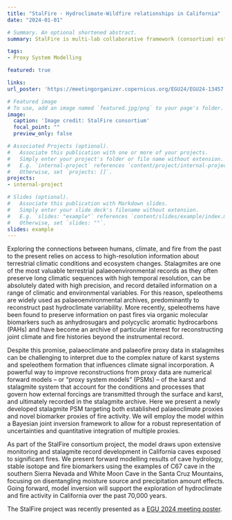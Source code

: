 ```yaml
---
title: "StalFire - Hydroclimate-Wildfire relationships in California"
date: "2024-01-01"

# Summary. An optional shortened abstract.
summary: StalFire is multi-lab collaborative framework (consortium) established to facilitate research focused on utilizing paleoclimate data archived in stalagmites. The primary goal is to provide new insights into paleo-wildfires, with a specific emphasis on assessing the paleoclimate-wildfire relationship in CA across multiple timescales and under different climate states. As part of this consortium I am developing a Bayesian stalagmite proxy system model targeting both established palaeoclimate proxies and novel biomarker proxies of fire activity.

tags:
- Proxy System Modelling

featured: true

links:
url_poster: 'https://meetingorganizer.copernicus.org/EGU24/EGU24-13457.html'

# Featured image
# To use, add an image named `featured.jpg/png` to your page's folder. 
image:
  caption: 'Image credit: StalFire consortium'
  focal_point: ""
  preview_only: false

# Associated Projects (optional).
#   Associate this publication with one or more of your projects.
#   Simply enter your project's folder or file name without extension.
#   E.g. `internal-project` references `content/project/internal-project/index.md`.
#   Otherwise, set `projects: []`.
projects:
- internal-project

# Slides (optional).
#   Associate this publication with Markdown slides.
#   Simply enter your slide deck's filename without extension.
#   E.g. `slides: "example"` references `content/slides/example/index.md`.
#   Otherwise, set `slides: ""`.
slides: example
---
```


Exploring the connections between humans, climate, and fire from the past to the present relies on access to high-resolution information about terrestrial climatic conditions and ecosystem changes. Stalagmites are one of the most valuable terrestrial palaeoenvironmental records as they often preserve long climatic sequences with high temporal resolution, can be absolutely dated with high precision, and record detailed information on a range of climatic and environmental variables. For this reason, speleothems are widely used as palaeoenvironmental archives, predominantly to reconstruct past hydroclimate variability. More recently, speleothems have been found to preserve information on past fires via organic molecular biomarkers such as anhydrosugars and polycyclic aromatic hydrocarbons (PAHs) and have become an archive of particular interest for reconstructing joint climate and fire histories beyond the instrumental record. 

Despite this promise, palaeoclimate and palaeofire proxy data in stalagmites can be challenging to interpret due to the complex nature of karst systems and speleothem formation that influences climate signal incorporation. A powerful way to improve reconstructions from proxy data are numerical forward models – or “proxy system models” (PSMs) – of the karst and stalagmite system that account for the conditions and processes that govern how external forcings are transmitted through the surface and karst, and ultimately recorded in the stalagmite archive. Here we present a newly developed stalagmite PSM targeting both established palaeoclimate proxies and novel biomarker proxies of fire activity. We will employ the model within a Bayesian joint inversion framework to allow for a robust representation of uncertainties and quantitative integration of multiple proxies. 

As part of the StalFire consortium project, the model draws upon extensive monitoring and stalagmite record development in California caves exposed to significant fires. We present forward modelling results of cave hydrology, stable isotope and fire biomarkers using the examples of C67 cave in the southern Sierra Nevada and White Moon Cave in the Santa Cruz Mountains, focusing on disentangling moisture source and precipitation amount effects. Going forward, model inversion will support the exploration of hydroclimate and fire activity in California over the past 70,000 years.  


The StalFire project was recently presented as a [EGU 2024 meeting poster](https://meetingorganizer.copernicus.org/EGU24/EGU24-13457.html). 
